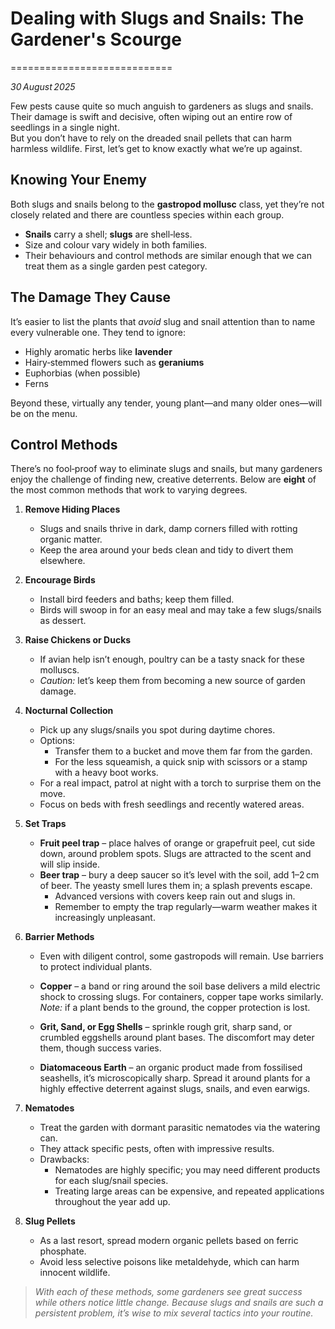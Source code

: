 # Dealing with Slugs and Snails: The Gardener's Scourge

============================

*30 August 2025*

Few pests cause quite so much anguish to gardeners as slugs and snails. Their damage is swift and decisive, often wiping out an entire row of seedlings in a single night.  
But you don’t have to rely on the dreaded snail pellets that can harm harmless wildlife. First, let’s get to know exactly what we’re up against.

## Knowing Your Enemy

Both slugs and snails belong to the **gastropod mollusc** class, yet they’re not closely related and there are countless species within each group.  
- **Snails** carry a shell; **slugs** are shell‑less.  
- Size and colour vary widely in both families.  
- Their behaviours and control methods are similar enough that we can treat them as a single garden pest category.

## The Damage They Cause

It’s easier to list the plants that *avoid* slug and snail attention than to name every vulnerable one. They tend to ignore:

- Highly aromatic herbs like **lavender**  
- Hairy‑stemmed flowers such as **geraniums**  
- Euphorbias (when possible)  
- Ferns  

Beyond these, virtually any tender, young plant—and many older ones—will be on the menu.

## Control Methods

There’s no fool‑proof way to eliminate slugs and snails, but many gardeners enjoy the challenge of finding new, creative deterrents. Below are **eight** of the most common methods that work to varying degrees.

1. **Remove Hiding Places**  
   * Slugs and snails thrive in dark, damp corners filled with rotting organic matter.  
   * Keep the area around your beds clean and tidy to divert them elsewhere.

2. **Encourage Birds**  
   * Install bird feeders and baths; keep them filled.  
   * Birds will swoop in for an easy meal and may take a few slugs/snails as dessert.

3. **Raise Chickens or Ducks**  
   * If avian help isn’t enough, poultry can be a tasty snack for these molluscs.  
   * *Caution:* let’s keep them from becoming a new source of garden damage.

4. **Nocturnal Collection**  
   * Pick up any slugs/snails you spot during daytime chores.  
   * Options:  
     - Transfer them to a bucket and move them far from the garden.  
     - For the less squeamish, a quick snip with scissors or a stamp with a heavy boot works.  
   * For a real impact, patrol at night with a torch to surprise them on the move.  
   * Focus on beds with fresh seedlings and recently watered areas.

5. **Set Traps**  
   * **Fruit peel trap** – place halves of orange or grapefruit peel, cut side down, around problem spots. Slugs are attracted to the scent and will slip inside.  
   * **Beer trap** – bury a deep saucer so it’s level with the soil, add 1–2 cm of beer. The yeasty smell lures them in; a splash prevents escape.  
     - Advanced versions with covers keep rain out and slugs in.  
     - Remember to empty the trap regularly—warm weather makes it increasingly unpleasant.

6. **Barrier Methods**  
   * Even with diligent control, some gastropods will remain. Use barriers to protect individual plants.

   - **Copper** – a band or ring around the soil base delivers a mild electric shock to crossing slugs. For containers, copper tape works similarly.  
     *Note:* if a plant bends to the ground, the copper protection is lost.  

   - **Grit, Sand, or Egg Shells** – sprinkle rough grit, sharp sand, or crumbled eggshells around plant bases. The discomfort may deter them, though success varies.  

   - **Diatomaceous Earth** – an organic product made from fossilised seashells, it’s microscopically sharp. Spread it around plants for a highly effective deterrent against slugs, snails, and even earwigs.

7. **Nematodes**  
   * Treat the garden with dormant parasitic nematodes via the watering can.  
   * They attack specific pests, often with impressive results.  
   * Drawbacks:  
     - Nematodes are highly specific; you may need different products for each slug/snail species.  
     - Treating large areas can be expensive, and repeated applications throughout the year add up.

8. **Slug Pellets**  
   * As a last resort, spread modern organic pellets based on ferric phosphate.  
   * Avoid less selective poisons like metaldehyde, which can harm innocent wildlife.

> *With each of these methods, some gardeners see great success while others notice little change. Because slugs and snails are such a persistent problem, it’s wise to mix several tactics into your routine.*